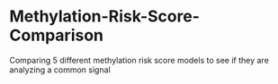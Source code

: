 # Methylation-Risk-Score-Comparison
Comparing 5 different methylation risk score models to see if they are analyzing a common signal

